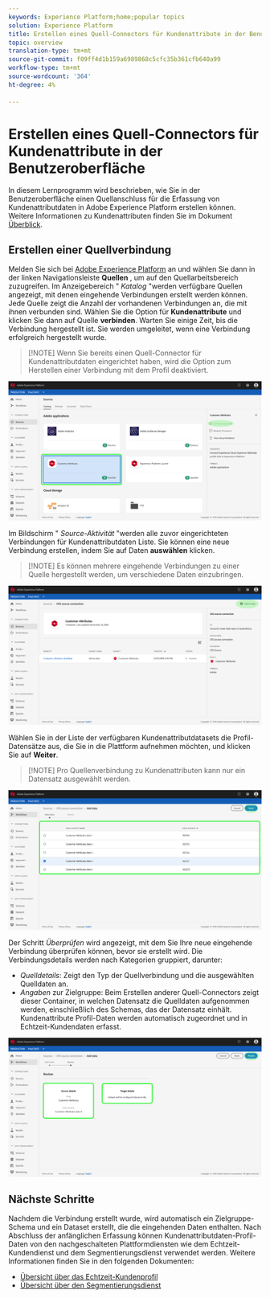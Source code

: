 ```yaml
---
keywords: Experience Platform;home;popular topics
solution: Experience Platform
title: Erstellen eines Quell-Connectors für Kundenattribute in der Benutzeroberfläche
topic: overview
translation-type: tm+mt
source-git-commit: f09ff4d1b159a6989868c5cfc35b361cfb640a99
workflow-type: tm+mt
source-wordcount: '364'
ht-degree: 4%

---
```



# Erstellen eines Quell-Connectors für Kundenattribute in der Benutzeroberfläche

In diesem Lernprogramm wird beschrieben, wie Sie in der Benutzeroberfläche einen Quellanschluss für die Erfassung von Kundenattributdaten in Adobe Experience Platform erstellen können. Weitere Informationen zu Kundenattributen finden Sie im Dokument [Überblick](https://docs.adobe.com/content/help/de-DE/core-services/interface/customer-attributes/attributes.html).

## Erstellen einer Quellverbindung

Melden Sie sich bei <a href="https://platform.adobe.com" target="_blank">Adobe Experience Platform</a> an und wählen Sie dann in der linken Navigationsleiste **Quellen** , um auf den Quellarbeitsbereich zuzugreifen. Im Anzeigebereich &quot; *Katalog* &quot;werden verfügbare Quellen angezeigt, mit denen eingehende Verbindungen erstellt werden können. Jede Quelle zeigt die Anzahl der vorhandenen Verbindungen an, die mit ihnen verbunden sind. Wählen Sie die Option für **Kundenattribute** und klicken Sie dann auf Quelle **verbinden**. Warten Sie einige Zeit, bis die Verbindung hergestellt ist. Sie werden umgeleitet, wenn eine Verbindung erfolgreich hergestellt wurde.

>[!NOTE] Wenn Sie bereits einen Quell-Connector für Kundenattributdaten eingerichtet haben, wird die Option zum Herstellen einer Verbindung mit dem Profil deaktiviert.

![](../../../../images/tutorials/create/customer-attributes/CA-sources_catalog.png)

Im Bildschirm &quot; *Source-Aktivität* &quot;werden alle zuvor eingerichteten Verbindungen für Kundenattributdaten Liste. Sie können eine neue Verbindung erstellen, indem Sie auf Daten **auswählen** klicken.

>[!NOTE] Es können mehrere eingehende Verbindungen zu einer Quelle hergestellt werden, um verschiedene Daten einzubringen.

![](../../../../images/tutorials/create/customer-attributes/CA-source_activity.png)

Wählen Sie in der Liste der verfügbaren Kundenattributdatasets die Profil-Datensätze aus, die Sie in die Plattform aufnehmen möchten, und klicken Sie auf **Weiter**.

>[!NOTE] Pro Quellenverbindung zu Kundenattributen kann nur ein Datensatz ausgewählt werden.

![](../../../../images/tutorials/create/customer-attributes/CA-select_data.png)

Der Schritt *Überprüfen* wird angezeigt, mit dem Sie Ihre neue eingehende Verbindung überprüfen können, bevor sie erstellt wird. Die Verbindungsdetails werden nach Kategorien gruppiert, darunter:

* *Quelldetails*: Zeigt den Typ der Quellverbindung und die ausgewählten Quelldaten an.
* *Angaben* zur Zielgruppe: Beim Erstellen anderer Quell-Connectors zeigt dieser Container, in welchen Datensatz die Quelldaten aufgenommen werden, einschließlich des Schemas, das der Datensatz einhält. Kundenattribute Profil-Daten werden automatisch zugeordnet und in Echtzeit-Kundendaten erfasst.

![](../../../../images/tutorials/create/customer-attributes/CA-review.png)

## Nächste Schritte

Nachdem die Verbindung erstellt wurde, wird automatisch ein Zielgruppe-Schema und ein Dataset erstellt, die die eingehenden Daten enthalten. Nach Abschluss der anfänglichen Erfassung können Kundenattributdaten-Profil-Daten von den nachgeschalteten Plattformdiensten wie dem Echtzeit-Kundendienst und dem Segmentierungsdienst verwendet werden. Weitere Informationen finden Sie in den folgenden Dokumenten:

* [Übersicht über das Echtzeit-Kundenprofil](../../../../../profile/home.md)
* [Übersicht über den Segmentierungsdienst](../../../../../segmentation/home.md)
